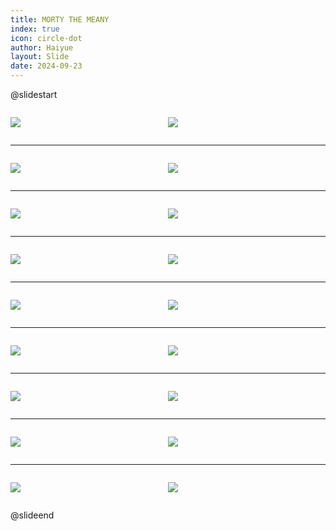 ```yaml
---
title: MORTY THE MEANY
index: true
icon: circle-dot
author: Haiyue
layout: Slide
date: 2024-09-23
---
```

 
@slidestart

<div style="display:flex">
<div style="flex:1">

![](https://raw.githubusercontent.com/yclord/reading/refs/heads/master/english/Level-S/MORTY%20THE%20MEANY/001.webp)
</div>
<div style="flex:1">

![](https://raw.githubusercontent.com/yclord/reading/refs/heads/master/english/Level-S/MORTY%20THE%20MEANY/002.webp)
</div>
</div>

---

<div style="display:flex">
<div style="flex:1">

![](https://raw.githubusercontent.com/yclord/reading/refs/heads/master/english/Level-S/MORTY%20THE%20MEANY/003.webp)
</div>
<div style="flex:1">

![](https://raw.githubusercontent.com/yclord/reading/refs/heads/master/english/Level-S/MORTY%20THE%20MEANY/004.webp)
</div>
</div>

---

<div style="display:flex">
<div style="flex:1">

![](https://raw.githubusercontent.com/yclord/reading/refs/heads/master/english/Level-S/MORTY%20THE%20MEANY/005.webp)
</div>
<div style="flex:1">

![](https://raw.githubusercontent.com/yclord/reading/refs/heads/master/english/Level-S/MORTY%20THE%20MEANY/006.webp)
</div>
</div>

---

<div style="display:flex">
<div style="flex:1">

![](https://raw.githubusercontent.com/yclord/reading/refs/heads/master/english/Level-S/MORTY%20THE%20MEANY/007.webp)
</div>
<div style="flex:1">

![](https://raw.githubusercontent.com/yclord/reading/refs/heads/master/english/Level-S/MORTY%20THE%20MEANY/008.webp)
</div>
</div>

---

<div style="display:flex">
<div style="flex:1">

![](https://raw.githubusercontent.com/yclord/reading/refs/heads/master/english/Level-S/MORTY%20THE%20MEANY/009.webp)
</div>
<div style="flex:1">

![](https://raw.githubusercontent.com/yclord/reading/refs/heads/master/english/Level-S/MORTY%20THE%20MEANY/010.webp)
</div>
</div>

---

<div style="display:flex">
<div style="flex:1">

![](https://raw.githubusercontent.com/yclord/reading/refs/heads/master/english/Level-S/MORTY%20THE%20MEANY/011.webp)
</div>
<div style="flex:1">

![](https://raw.githubusercontent.com/yclord/reading/refs/heads/master/english/Level-S/MORTY%20THE%20MEANY/012.webp)
</div>
</div>

---

<div style="display:flex">
<div style="flex:1">

![](https://raw.githubusercontent.com/yclord/reading/refs/heads/master/english/Level-S/MORTY%20THE%20MEANY/013.webp)
</div>
<div style="flex:1">

![](https://raw.githubusercontent.com/yclord/reading/refs/heads/master/english/Level-S/MORTY%20THE%20MEANY/014.webp)
</div>
</div>

---

<div style="display:flex">
<div style="flex:1">

![](https://raw.githubusercontent.com/yclord/reading/refs/heads/master/english/Level-S/MORTY%20THE%20MEANY/015.webp)
</div>
<div style="flex:1">

![](https://raw.githubusercontent.com/yclord/reading/refs/heads/master/english/Level-S/MORTY%20THE%20MEANY/016.webp)
</div>
</div>

---

<div style="display:flex">
<div style="flex:1">

![](https://raw.githubusercontent.com/yclord/reading/refs/heads/master/english/Level-S/MORTY%20THE%20MEANY/017.webp)
</div>
<div style="flex:1">

![](https://raw.githubusercontent.com/yclord/reading/refs/heads/master/english/Level-S/MORTY%20THE%20MEANY/018.webp)
</div>
</div>

@slideend